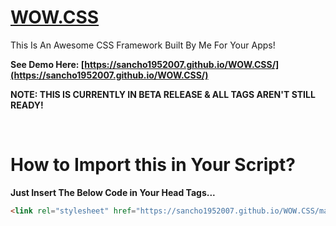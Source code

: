 # [WOW.CSS](https://sancho1952007.github.io/WOW.CSS/)
This Is An Awesome CSS Framework Built By Me For Your Apps!  

**See Demo Here: [https://sancho1952007.github.io/WOW.CSS/](https://sancho1952007.github.io/WOW.CSS/)**  

**NOTE: THIS IS CURRENTLY IN BETA RELEASE & ALL TAGS AREN'T STILL READY!**  

<br>

# How to Import this in Your Script?
**Just Insert The Below Code in Your Head Tags...**
```html
<link rel="stylesheet" href="https://sancho1952007.github.io/WOW.CSS/main.min.css">
```
